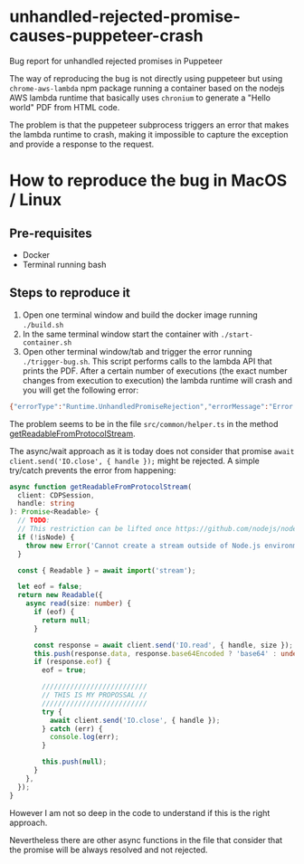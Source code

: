 # unhandled-rejected-promise-causes-puppeteer-crash
Bug report for unhandled rejected promises in Puppeteer

The way of reproducing the bug is not directly using puppeteer but using `chrome-aws-lambda` npm package running a container based on the nodejs AWS lambda runtime that basically uses `chronium` to generate a "Hello world" PDF from HTML code. 

The problem is that the puppeteer subprocess triggers an error that makes the lambda runtime to crash, making it impossible to capture the exception and provide a response to the request. 

# How to reproduce the bug in MacOS / Linux

## Pre-requisites

- Docker
- Terminal running bash

## Steps to reproduce it

1. Open one terminal window and build the docker image running `./build.sh`
2. In the same terminal window start the container with `./start-container.sh`
3. Open other terminal window/tab and trigger the error running `./trigger-bug.sh`. This script performs calls to the lambda API that prints the PDF. After a certain number of executions (the exact number changes from execution to execution) the lambda runtime will crash and you will get the following error:

```bash
{"errorType":"Runtime.UnhandledPromiseRejection","errorMessage":"Error: Protocol error (IO.close): Target closed.","trace":["Runtime.UnhandledPromiseRejection: Error: Protocol error (IO.close): Target closed."," at process.<anonymous> (/var/runtime/index.js:35:15)"," at process.emit (events.js:400:28)"," at processPromiseRejections (internal/process/promises.js:245:33)"," at processTicksAndRejections (internal/process/task_queues.js:96:32)"]}
```

The problem seems to be in the file `src/common/helper.ts` in the method [getReadableFromProtocolStream](https://github.com/puppeteer/puppeteer/blob/4c3caaa3f99f0c31333a749ec50f56180507a374/src/common/helper.ts#L368). 

The async/wait approach as it is today does not consider that promise `await client.send('IO.close', { handle });` might be rejected. A simple try/catch prevents the error from happening:

```typescript
async function getReadableFromProtocolStream(
  client: CDPSession,
  handle: string
): Promise<Readable> {
  // TODO:
  // This restriction can be lifted once https://github.com/nodejs/node/pull/39062 has landed
  if (!isNode) {
    throw new Error('Cannot create a stream outside of Node.js environment.');
  }

  const { Readable } = await import('stream');

  let eof = false;
  return new Readable({
    async read(size: number) {
      if (eof) {
        return null;
      }

      const response = await client.send('IO.read', { handle, size });
      this.push(response.data, response.base64Encoded ? 'base64' : undefined);
      if (response.eof) {
        eof = true;

        //////////////////////////
        // THIS IS MY PROPOSSAL //
        //////////////////////////
        try {
          await client.send('IO.close', { handle });
        } catch (err) {
          console.log(err);
        }

        this.push(null);
      }
    },
  });
}
```

However I am not so deep in the code to understand if this is the right approach.

Nevertheless there are other async functions in the file that consider that the promise will be always resolved and not rejected.